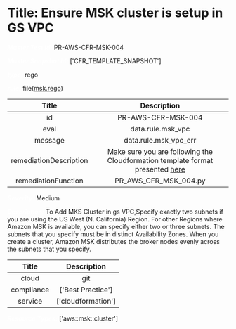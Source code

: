



# Title: Ensure MSK cluster is setup in GS VPC


***<font color="white">Master Test Id:</font>*** PR-AWS-CFR-MSK-004

***<font color="white">Master Snapshot Id:</font>*** ['CFR_TEMPLATE_SNAPSHOT']

***<font color="white">type:</font>*** rego

***<font color="white">rule:</font>*** file([msk.rego])  
  
  
  
  

|Title|Description|
| :---: | :---: |
|id|PR-AWS-CFR-MSK-004|
|eval|data.rule.msk_vpc|
|message|data.rule.msk_vpc_err|
|remediationDescription|Make sure you are following the Cloudformation template format presented <a href='https://docs.aws.amazon.com/AWSCloudFormation/latest/UserGuide/aws-resource-msk-cluster.html#cfn-msk-cluster-encryptioninfo' target='_blank'>here</a>|
|remediationFunction|PR_AWS_CFR_MSK_004.py|


***<font color="white">Severity:</font>*** Medium

***<font color="white">Description:</font>*** To Add MKS Cluster in gs VPC,Specify exactly two subnets if you are using the US West (N. California) Region. For other Regions where Amazon MSK is available, you can specify either two or three subnets. The subnets that you specify must be in distinct Availability Zones. When you create a cluster, Amazon MSK distributes the broker nodes evenly across the subnets that you specify.  
  
  

|Title|Description|
| :---: | :---: |
|cloud|git|
|compliance|['Best Practice']|
|service|['cloudformation']|


***<font color="white">Resource Types:</font>*** ['aws::msk::cluster']


[msk.rego]: https://github.com/prancer-io/prancer-compliance-test/tree/master/aws/iac/msk.rego

